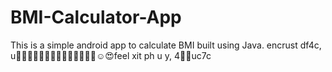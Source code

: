 # BMI-Calculator-App
This is a simple android app to calculate BMI built using Java.
encrust df4c, u🏴‍☠️🇧🇯🇦🇴🇦🇼🍑🥔🍊🍈🎾😜☺😍feel xit ph u y, 4🥰🥰uc7c
